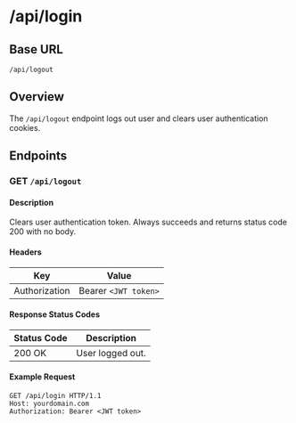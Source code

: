 # /api/login

## Base URL
`/api/logout`

## Overview
The `/api/logout` endpoint logs out user and clears user authentication cookies. 

## Endpoints

### GET `/api/logout`

#### Description
Clears user authentication token. Always succeeds and returns status code 200 with no body. 

#### Headers
| Key           | Value                  |
|---------------|------------------------|
| Authorization | Bearer `<JWT token>`   |

#### Response Status Codes
| Status Code | Description                       |
|-------------|-----------------------------------|
| 200 OK      | User logged out.                  |

#### Example Request
```http
GET /api/login HTTP/1.1
Host: yourdomain.com
Authorization: Bearer <JWT token>
```